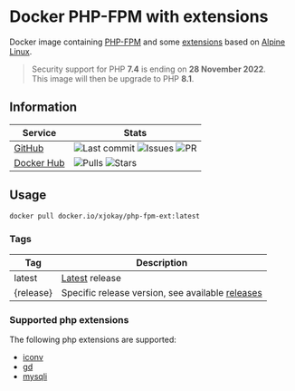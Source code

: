 # Docker PHP-FPM with extensions

Docker image containing [PHP-FPM](https://hub.docker.com/_/php) and some
[extensions](https://github.com/jokay/docker-php-fpm-ext#supported-php-extensions)
based on [Alpine Linux](https://www.alpinelinux.org).

> Security support for PHP **7.4** is ending on **28 November 2022**.  
> This image will then be upgrade to PHP **8.1**.

## Information

| Service                                                   | Stats                                                                                                                                                                                                                                                                                                         |
| --------------------------------------------------------- | ------------------------------------------------------------------------------------------------------------------------------------------------------------------------------------------------------------------------------------------------------------------------------------------------------------- |
| [GitHub](https://github.com/jokay/docker-php-fpm-ext)     | ![Last commit](https://img.shields.io/github/last-commit/jokay/docker-php-fpm-ext.svg?style=flat-square) ![Issues](https://img.shields.io/github/issues-raw/jokay/docker-php-fpm-ext.svg?style=flat-square) ![PR](https://img.shields.io/github/issues-pr-raw/jokay/docker-php-fpm-ext.svg?style=flat-square) |
| [Docker Hub](https://hub.docker.com/r/xjokay/php-fpm-ext) | ![Pulls](https://img.shields.io/docker/pulls/xjokay/php-fpm-ext.svg?style=flat-square) ![Stars](https://img.shields.io/docker/stars/xjokay/php-fpm-ext.svg?style=flat-square)                                                                                                                                 |

## Usage

```sh
docker pull docker.io/xjokay/php-fpm-ext:latest
```

### Tags

| Tag       | Description                                                                                              |
| --------- | -------------------------------------------------------------------------------------------------------- |
| latest    | [Latest](https://github.com/jokay/docker-php-fpm-ext/releases/latest) release                            |
| {release} | Specific release version, see available [releases](https://github.com/jokay/docker-php-fpm-ext/releases) |

### Supported php extensions

The following php extensions are supported:

- [iconv](https://www.php.net/manual/en/intro.iconv.php)
- [gd](https://www.php.net/manual/en/intro.image.php)
- [mysqli](https://www.php.net/manual/en/intro.mysqli.php)
